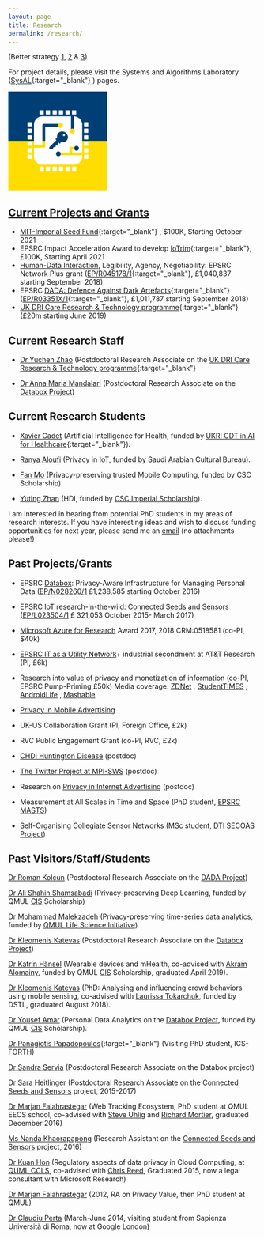 ```yaml
---
layout: page
title: Research
permalink: /research/
---
```


(Better strategy [1](http://www.cs.virginia.edu/%7Erobins/YouAndYourResearch.html), [2](http://www.cl.cam.ac.uk/%7Ejac22/zen-lab.txt) & [3](http://greatresearch.org/))

For project details, please visit the Systems and Algorithms Laboratory ([SysAL](https://www.imperial.ac.uk/sysal){:target="_blank"} ) pages.

<a href="https://www.imperial.ac.uk/sysal/"><img src="https://raw.githubusercontent.com/haddadi/haddadi.github.io/master/images/SysALLogo.jpg" width="200"/>

  
## Current Projects and Grants
  
*   [MIT-Imperial Seed Fund](https://www.imperial.ac.uk/admin-services/international-relations/mit-imperial-seed-fund/){:target="_blank"} , $100K, Starting October 2021
*   EPSRC Impact Acceleration Award to develop [IoTrim](http://iotrim.net/){:target="_blank"}, £100K, Starting April 2021
*   [Human-Data Interaction](http://hdiresearch.org/), Legibility, Agency, Negotiability: EPSRC Network Plus grant ([EP/R045178/1](https://gtr.ukri.org/projects?ref=EP%2FR045178%2F1){:target="_blank"}, £1,040,837 starting September 2018)
*   EPSRC [DADA: Defence Against Dark Artefacts](https://www.horizon.ac.uk/project/defence-against-dark-artefacts/){:target="_blank"} ([EP/R03351X/1](http://gow.epsrc.ac.uk/NGBOViewGrant.aspx?GrantRef=EP/R03351X/1){:target="_blank"}, £1,011,787 starting September 2018)
*   [UK DRI Care Research & Technology programme](https://www.imperial.ac.uk/dementia-research-institute/care-research--technology-centre/){:target="_blank"} (£20m starting June 2019)


## Current Research Staff

*   [Dr Yuchen Zhao](https://www.imperial.ac.uk/people/yuchen.zhao19) (Postdoctoral Research Associate on the [UK DRI Care Research & Technology programme](https://www.imperial.ac.uk/news/190934/20m-centre-enable-people-with-dementia/){:target="_blank"} 

*   [Dr Anna Maria Mandalari](https://www.imperial.ac.uk/people/anna-maria.mandalari) (Postdoctoral Research Associate on the [Databox Project](https://www.databoxproject.uk))


## Current Research Students

*   [Xavier Cadet](https://www.imperial.ac.uk/people/xavier.cadet17) (Artificial Intelligence for Health, funded by [UKRI CDT in AI for Healthcare](https://ai4health.io/){:target="_blank"}).  

*   [Ranya Aloufi](https://www.imperial.ac.uk/people/r.aloufi18) (Privacy in IoT, funded by Saudi Arabian Cultural Bureau).

*   [Fan Mo](https://mofanv.github.io) (Privacy-preserving trusted Mobile Computing, funded by CSC Scholarship).

*   [Yuting Zhan](https://www.imperial.ac.uk/people/yuting.zhan18) (HDI, funded by [CSC Imperial Scholarship](https://www.imperial.ac.uk/study/pg/fees-and-funding/scholarships/international-scholarship-collaborations/csc/)).


I am interested in hearing from potential PhD students in my areas of research interests. If you have interesting ideas and wish to discuss funding opportunities for next year, please send me an [email](mailto:h.haddadi@imperial.ac.uk) (no attachments please!)

## Past Projects/Grants

*   EPSRC [Databox](https://github.com/me-box/databox): Privacy-Aware Infrastructure for Managing Personal Data ([EP/N028260/1](http://gow.epsrc.ac.uk/NGBOViewGrant.aspx?GrantRef=EP/N028260/1) £1,238,585 starting October 2016)  

*   EPSRC IoT research-in-the-wild: [Connected Seeds and Sensors](http://www.connectedseeds.org/) ([EP/L023504/1](http://gow.epsrc.ac.uk/NGBOViewGrant.aspx?GrantRef=EP/L023504/1) £ 321,053 October 2015- March 2017)

*   [Microsoft Azure for Research](http://research.microsoft.com/en-us/projects/azure/default.aspx) Award 2017, 2018 CRM:0518581 (co-PI, $40k)

*   [EPSRC IT as a Utility Network](http://www.itutility.ac.uk/)+ industrial secondment at AT&T Research (PI, £6k)

*   Research into value of privacy and monetization of information (co-PI, EPSRC Pump-Priming £50k) Media coverage: [ZDNet](http://www.zdnet.co.uk/news/mobile-apps/2012/04/17/android-app-aims-to-uncover-real-value-of-private-data-40155029/) , [StudentTIMES](http://www.studenttimes.org/st_news/news_article.php?article_id=2167) , [AndroidLife](http://www.lifeofandroid.com/news_detail/what-price-privacy/) , [Mashable](http://mashable.com/2012/04/16/phone-data-use/)

*   [Privacy in Mobile Advertising](http://www.eecs.qmul.ac.uk/%7Ehamed/projects/mobiad/)

*   UK-US Collaboration Grant (PI, Foreign Office, £2k)

*   RVC Public Engagement Grant (co-PI, RVC, £2k)

*   [CHDI Huntington Disease](http://www.rvc.ac.uk/SML/Projects/SheepHuntingtonsDisease.cfm) (postdoc)

*   [The Twitter Project at MPI-SWS](http://twitter.mpi-sws.org/) (postdoc)

*   Research on [Privacy in Internet Advertising](http://adresearch.mpi-sws.org/index.html) (postdoc)

*   Measurement at All Scales in Time and Space (PhD student, [EPSRC MASTS](http://www.masts.uklight.ac.uk/))

*   Self-Organising Collegiate Sensor Networks (MSc student, [DTI SECOAS Project](http://www.lancaster.ac.uk/staff/marshai2/secoas/secoas.htm))

## Past Visitors/Staff/Students

[Dr Roman Kolcun](https://www.imperial.ac.uk/people/roman.kolcun) (Postdoctoral Research Associate on the [DADA Project](https://www.imperial.ac.uk/systems-algorithms-design-lab/research/dada-project/))

[Dr Ali Shahin Shamsabadi](https://alishahin.github.io/) (Privacy-preserving Deep Learning, funded by QMUL [CIS](http://cis.eecs.qmul.ac.uk/) Scholarship) 

[Dr Mohammad Malekzadeh](https://mmalekzadeh.github.io/) (Privacy-preserving time-series data analytics, funded by [QMUL Life Science Initiative](http://www.qmul.ac.uk/lifesciences/))  

[Dr Kleomenis Katevas](https://minoskt.github.io) (Postdoctoral Research Associate on the [Databox Project](https://www.databoxproject.uk)) 

[Dr Katrin Hänsel](https://miezelkat.github.io) (Wearable devices and mHealth, co-advised with [Akram Alomainy](http://www.eecs.qmul.ac.uk/%7Eakram/), funded by QMUL [CIS](http://cis.eecs.qmul.ac.uk/) Scholarship, graduated April 2019).

[Dr Kleomenis Katevas](http://minoskt.github.io/) (PhD: Analysing and influencing crowd behaviors using mobile sensing, co-advised with [Laurissa Tokarchuk](http://www.eecs.qmul.ac.uk/%7Elaurissa/), funded by DSTL, graduated August 2018).

[Dr Yousef Amar](http://yousefamar.com/) (Personal Data Analytics on the [Databox Project](http://www.databoxproject.uk), funded by QMUL [CIS](http://cis.eecs.qmul.ac.uk/) Scholarship).

[Dr Panagiotis Papadopoulos](http://users.ics.forth.gr/~panpap/){:target="_blank"} (Visiting PhD student, ICS-FORTH) 

[Dr Sandra Servia](http://sservia.github.io) (Postdoctoral Research Associate on the Databox project) 

[Dr Sara Heitlinger](http://saraheitlinger.net/) (Postdoctoral Research Associate on the [Connected Seeds and Sensors](http://www.connectedseeds.org/) project, 2015-2017)

[Dr Marjan Falahrastegar](http://www.eecs.qmul.ac.uk/%7Emarjan/) (Web Tracking Ecosystem, PhD student at QMUL EECS school, co-advised with [Steve Uhlig](http://www.eecs.qmul.ac.uk/%7Esteve/) and [Richard Mortier](http://www.cs.nott.ac.uk/%7Ermm/), graduated December 2016)

[Ms Nanda Khaorapapong](http://www.nandadoes.com/) (Research Assistant on the [Connected Seeds and Sensors](http://www.connectedseeds.org/) project, 2016)

[Dr Kuan Hon](http://www.kuan0.com/) (Regulatory aspects of data privacy in Cloud Computing, at [QUML CCLS](http://www.ccls.qmul.ac.uk/), co-advised with [Chris Reed](http://www.law.qmul.ac.uk/staff/reed.html), Graduated 2015, now a legal consultant with Microsoft Research)

[Dr Marjan Falahrastegar](http://www.eecs.qmul.ac.uk/%7Emarjan/) (2012, RA on Privacy Value, then PhD student at QMUL)

[Dr Claudiu Perta](https://scholar.google.co.uk/citations?user=bqa9GTkAAAAJ&hl=en) (March-June 2014, visiting student from Sapienza Università di Roma, now at Google London)
